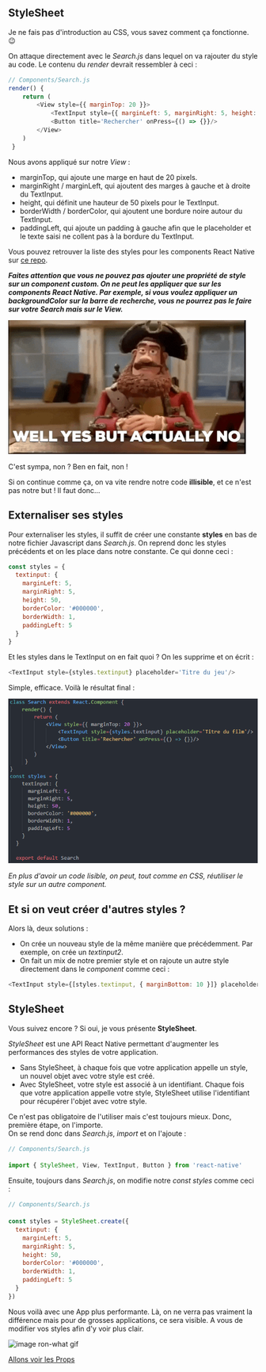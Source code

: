 ## StyleSheet
Je ne fais pas d'introduction au CSS, vous savez comment ça fonctionne. :wink:  

On attaque directement avec le *Search.js* dans lequel on va rajouter du style au code. Le contenu du *render* devrait ressembler à ceci :  

```javascript
// Components/Search.js
render() {
    return (
        <View style={{ marginTop: 20 }}>
            <TextInput style={{ marginLeft: 5, marginRight: 5, height: 50, borderColor: '#000000', borderWidth: 1, paddingLeft: 5 }} placeholder='Titre du film'/>
            <Button title='Rechercher' onPress={() => {}}/>
        </View>
    )
 }
```  

Nous avons appliqué sur notre *View* : 
- marginTop, qui ajoute une marge en haut de 20 pixels.
- marginRight / marginLeft, qui ajoutent des marges à gauche et à droite du TextInput.
- height, qui définit une hauteur de 50 pixels pour le TextInput.
- borderWidth / borderColor, qui ajoutent une bordure noire autour du TextInput.
- paddingLeft, qui ajoute un padding à gauche afin que le placeholder et le texte saisi ne collent pas à la bordure du TextInput.  

Vous pouvez retrouver la liste des styles pour les components React Native sur <a href="https://github.com/vhpoet/react-native-styling-cheat-sheet">ce repo</a>.  

***Faites attention que vous ne pouvez pas ajouter une propriété de style sur un component custom. On ne peut les appliquer que sur les components React Native. Par exemple, si vous voulez appliquer un backgroundColor sur la barre de recherche, vous ne pourrez pas le faire sur votre Search mais sur le View.***  

![image yes but no gif](../assets/gif/yes-but-no.gif)

C'est sympa, non ? Ben en fait, non !  

Si on continue comme ça, on va vite rendre notre code **illisible**, et ce n'est pas notre but ! Il faut donc... 

## Externaliser ses styles
Pour externaliser les styles, il suffit de créer une constante **styles** en bas de notre fichier Javascript dans *Search.js*. On reprend donc les styles précédents et on les place dans notre constante. Ce qui donne ceci :  
```javascript
const styles = {
  textinput: {
    marginLeft: 5,
    marginRight: 5,
    height: 50,
    borderColor: '#000000',
    borderWidth: 1,
    paddingLeft: 5
  }
}
```

Et les styles dans le TextInput on en fait quoi ? On les supprime et on écrit : 
```javascript
<TextInput style={styles.textinput} placeholder='Titre du jeu'/>
```
Simple, efficace. Voilà le résultat final :  

![image const styles](../assets/img/styles-changes.png)  

*En plus d'avoir un code lisible, on peut, tout comme en CSS, réutiliser le style sur un autre component.*  

## Et si on veut créer d'autres styles ?
Alors là, deux solutions : 
- On crée un nouveau style de la même manière que précédemment. Par exemple, on crée un *textinput2*. 
- On fait un mix de notre premier style et on rajoute un autre style directement dans le *component* comme ceci :  
```javascript
<TextInput style={[styles.textinput, { marginBottom: 10 }]} placeholder='Titre du film'/>
```  

## StyleSheet
Vous suivez encore ? Si oui, je vous présente **StyleSheet**.  

*StyleSheet* est une API React Native permettant d'augmenter les performances des styles de votre application.  

- Sans StyleSheet, à chaque fois que votre application appelle un style, un nouvel objet avec votre style est créé. 
- Avec StyleSheet, votre style est associé à un identifiant. Chaque fois que votre application appelle votre style, StyleSheet utilise l'identifiant pour récupérer l'objet avec votre style.  

Ce n'est pas obligatoire de l'utiliser mais c'est toujours mieux. Donc, première étape, on l'importe.  
On se rend donc dans *Search.js*, *import* et on l'ajoute : 
```javascript
// Components/Search.js

import { StyleSheet, View, TextInput, Button } from 'react-native'
```  
Ensuite, toujours dans *Search.js*, on modifie notre *const styles* comme ceci :  
```javascript
// Components/Search.js

const styles = StyleSheet.create({
  textinput: {
    marginLeft: 5,
    marginRight: 5,
    height: 50,
    borderColor: '#000000',
    borderWidth: 1,
    paddingLeft: 5
  }
})
```  

Nous voilà avec une App plus performante. Là, on ne verra pas vraiment la différence mais pour de grosses applications, ce sera visible. A vous de modifier vos styles afin d'y voir plus clair.  

![image ron-what gif](../assets/gif/ron-swanson.gif)  

<a href="./react-native-4.md">Allons voir les Props</a>